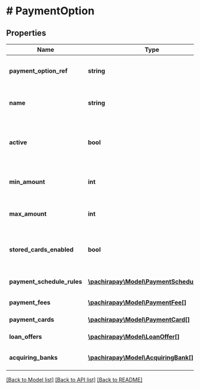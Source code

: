 # # PaymentOption

## Properties

Name | Type | Description | Notes
------------ | ------------- | ------------- | -------------
**payment_option_ref** | **string** | The payment option reference | [optional] 
**name** | **string** | The payment option name | [optional] 
**active** | **bool** | Indicates if the payment option is active or not | [optional] 
**min_amount** | **int** | The minimum amount allowed | [optional] 
**max_amount** | **int** | The maximum amount allowed | [optional] 
**stored_cards_enabled** | **bool** | Indicates if stored cards are enabled or not | [optional] 
**payment_schedule_rules** | [**\pachirapay\Model\PaymentScheduleRule[]**](PaymentScheduleRule.md) | All payment schedule rules data | [optional] 
**payment_fees** | [**\pachirapay\Model\PaymentFee[]**](PaymentFee.md) | All payment fees data | [optional] 
**payment_cards** | [**\pachirapay\Model\PaymentCard[]**](PaymentCard.md) | All payment cards data | [optional] 
**loan_offers** | [**\pachirapay\Model\LoanOffer[]**](LoanOffer.md) | All loan offers data | [optional] 
**acquiring_banks** | [**\pachirapay\Model\AcquiringBank[]**](AcquiringBank.md) | All acquiring banks data | [optional] 

[[Back to Model list]](../../README.md#documentation-for-models) [[Back to API list]](../../README.md#documentation-for-api-endpoints) [[Back to README]](../../README.md)


